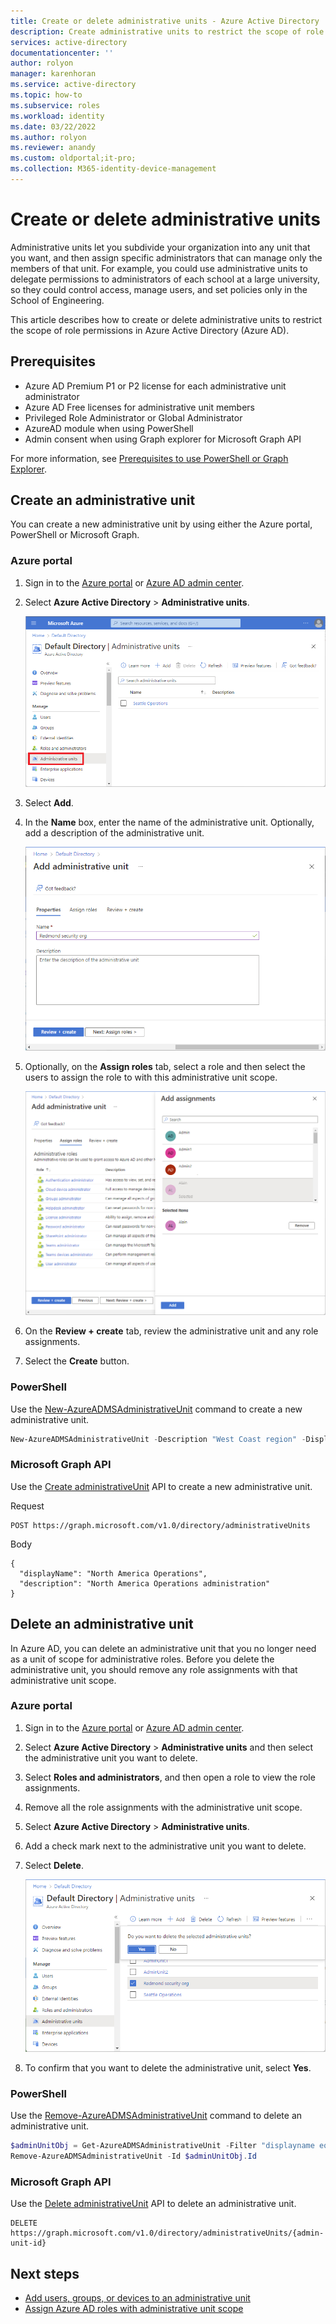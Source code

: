 ```yaml
---
title: Create or delete administrative units - Azure Active Directory
description: Create administrative units to restrict the scope of role permissions in Azure Active Directory.
services: active-directory
documentationcenter: ''
author: rolyon
manager: karenhoran
ms.service: active-directory
ms.topic: how-to
ms.subservice: roles
ms.workload: identity
ms.date: 03/22/2022
ms.author: rolyon
ms.reviewer: anandy
ms.custom: oldportal;it-pro;
ms.collection: M365-identity-device-management
---
```


# Create or delete administrative units

Administrative units let you subdivide your organization into any unit that you want, and then assign specific administrators that can manage only the members of that unit. For example, you could use administrative units to delegate permissions to administrators of each school at a large university, so they could control access, manage users, and set policies only in the School of Engineering.

This article describes how to create or delete administrative units to restrict the scope of role permissions in Azure Active Directory (Azure AD).

## Prerequisites

- Azure AD Premium P1 or P2 license for each administrative unit administrator
- Azure AD Free licenses for administrative unit members
- Privileged Role Administrator or Global Administrator
- AzureAD module when using PowerShell
- Admin consent when using Graph explorer for Microsoft Graph API

For more information, see [Prerequisites to use PowerShell or Graph Explorer](prerequisites.md).

## Create an administrative unit

You can create a new administrative unit by using either the Azure portal, PowerShell or Microsoft Graph.

### Azure portal

1. Sign in to the [Azure portal](https://portal.azure.com) or [Azure AD admin center](https://aad.portal.azure.com).

1. Select **Azure Active Directory** > **Administrative units**.

    ![Screenshot of the Administrative units page in Azure AD.](./media/admin-units-manage/nav-to-admin-units.png)

1. Select **Add**.

1. In the **Name** box, enter the name of the administrative unit. Optionally, add a description of the administrative unit.

    ![Screenshot showing the Add administrative unit page and the Name box for entering the name of the administrative unit.](./media/admin-units-manage/add-new-admin-unit.png)

1. Optionally, on the **Assign roles** tab, select a role and then select the users to assign the role to with this administrative unit scope.

    ![Screenshot showing the Add assignments pane to add role assignments with this administrative unit scope.](./media/admin-units-manage/assign-roles-admin-unit.png)

1. On the **Review + create** tab, review the administrative unit and any role assignments.

1. Select the **Create** button.

### PowerShell

Use the [New-AzureADMSAdministrativeUnit](/powershell/module/azuread/new-azureadmsadministrativeunit) command to create a new administrative unit.

```powershell
New-AzureADMSAdministrativeUnit -Description "West Coast region" -DisplayName "West Coast"
```

### Microsoft Graph API

Use the [Create administrativeUnit](/graph/api/administrativeunit-post-administrativeunits) API to create a new administrative unit.

Request

```http
POST https://graph.microsoft.com/v1.0/directory/administrativeUnits
```

Body

```http
{
  "displayName": "North America Operations",
  "description": "North America Operations administration"
}
```

## Delete an administrative unit

In Azure AD, you can delete an administrative unit that you no longer need as a unit of scope for administrative roles. Before you delete the administrative unit, you should remove any role assignments with that administrative unit scope.

### Azure portal

1. Sign in to the [Azure portal](https://portal.azure.com) or [Azure AD admin center](https://aad.portal.azure.com).

1. Select **Azure Active Directory** > **Administrative units** and then select the administrative unit you want to delete.

1. Select **Roles and administrators**, and then open a role to view the role assignments.

1. Remove all the role assignments with the administrative unit scope.

1. Select **Azure Active Directory** > **Administrative units**.

1. Add a check mark next to the administrative unit you want to delete.

1. Select **Delete**.

    ![Screenshot of the administrative unit Delete button and confirmation window.](./media/admin-units-manage/select-admin-unit-to-delete.png)

1. To confirm that you want to delete the administrative unit, select **Yes**.

### PowerShell

Use the [Remove-AzureADMSAdministrativeUnit](/powershell/module/azuread/remove-azureadmsadministrativeunit) command to delete an administrative unit.

```powershell
$adminUnitObj = Get-AzureADMSAdministrativeUnit -Filter "displayname eq 'DeleteMe Admin Unit'"
Remove-AzureADMSAdministrativeUnit -Id $adminUnitObj.Id
```

### Microsoft Graph API

Use the [Delete administrativeUnit](/graph/api/administrativeunit-delete) API to delete an administrative unit.

```http
DELETE https://graph.microsoft.com/v1.0/directory/administrativeUnits/{admin-unit-id}
```

## Next steps

- [Add users, groups, or devices to an administrative unit](admin-units-members-add.md)
- [Assign Azure AD roles with administrative unit scope](admin-units-assign-roles.md)
